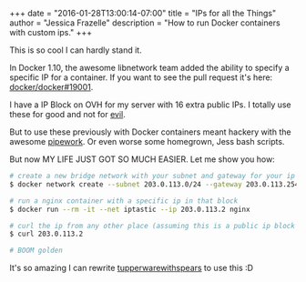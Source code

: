 +++
date = "2016-01-28T13:00:14-07:00"
title = "IPs for all the Things"
author = "Jessica Frazelle"
description = "How to run Docker containers with custom ips."
+++

This is so cool I can hardly stand it.

In Docker 1.10, the awesome libnetwork team added the ability to specify
a specific IP for a container. If you want to see the pull request it's here:
[docker/docker#19001](https://github.com/docker/docker/pull/19001).

I have a IP Block on OVH for my server with 16 extra public IPs. I totally use
these for good and not for [evil](https://github.com/jessfraz/tupperwarewithspears).

But to use these previously with Docker containers meant hackery with the
awesome [pipework](https://github.com/jpetazzo/pipework). Or even worse some
homegrown, Jess bash scripts.

But now MY LIFE JUST GOT SO MUCH EASIER. Let me show you how:

```sh
# create a new bridge network with your subnet and gateway for your ip block
$ docker network create --subnet 203.0.113.0/24 --gateway 203.0.113.254 iptastic

# run a nginx container with a specific ip in that block
$ docker run --rm -it --net iptastic --ip 203.0.113.2 nginx

# curl the ip from any other place (assuming this is a public ip block duh)
$ curl 203.0.113.2

# BOOM golden
```

It's so amazing I can rewrite
[tupperwarewithspears](https://github.com/jessfraz/tupperwarewithspears) to
use this :D
